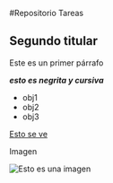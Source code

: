 #Repositorio Tareas

## Segundo titular
Este es un primer párrafo

_**esto es negrita y cursiva**_


- obj1
- obj2
- obj3

[Esto se ve](https://www.biobiochile.cl/noticias/nacional/region-de-los-lagos/2024/08/16/modificacion-en-decreto-de-buceo-elimina-nacionalidad-chilena-como-exigencia-para-adquirir-matriculas.shtml)

Imagen

![Esto es una imagen](https://content.cuerpomente.com/medio/2022/07/13/flores-simbolismo-espiritualidad_09ff3f15_1200x1200.jpg)